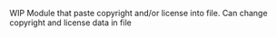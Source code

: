WIP
Module that paste copyright and/or license into file.
Can change copyright and license data in file